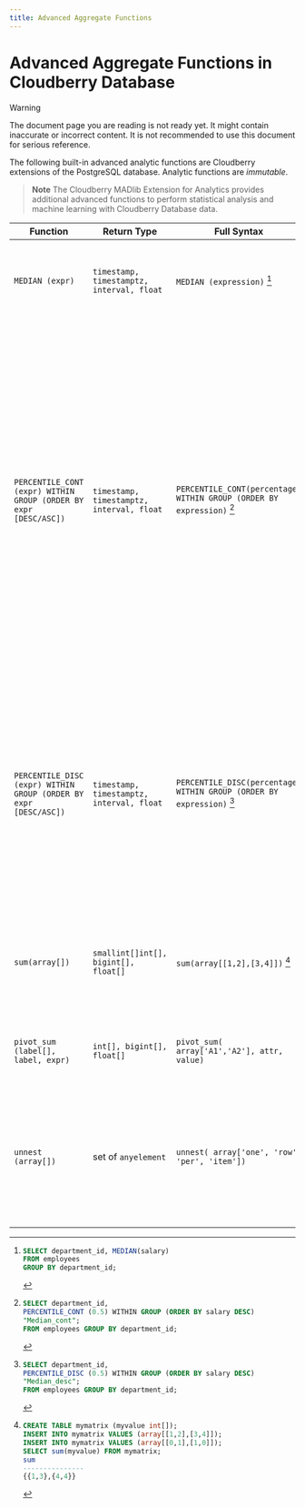 ```yaml
---
title: Advanced Aggregate Functions
---
```


# Advanced Aggregate Functions in Cloudberry Database

> [!WARNING]
> The document page you are reading is not ready yet. It might contain inaccurate or incorrect content. It is not recommended to use this document for serious reference.

The following built-in advanced analytic functions are Cloudberry extensions of the PostgreSQL database. Analytic functions are *immutable*.

> **Note** The Cloudberry MADlib Extension for Analytics provides additional advanced functions to perform statistical analysis and machine learning with Cloudberry Database data.

| Function | Return Type | Full Syntax | Description |
|----------|-------------|-------------|-------------|
| `MEDIAN (expr)` | `timestamp, timestamptz, interval, float` | `MEDIAN (expression)` [^1] | Can take a two-dimensional array as input. Treats such arrays as matrices. |
| `PERCENTILE_CONT (expr) WITHIN GROUP (ORDER BY expr [DESC/ASC])` | `timestamp, timestamptz, interval, float` | `PERCENTILE_CONT(percentage) WITHIN GROUP (ORDER BY expression)` [^2] | Performs an inverse distribution function that assumes a continuous distribution model. It takes a percentile value and a sort specification and returns the same datatype as the numeric datatype of the argument. This returned value is a computed result after performing linear interpolation. Null are ignored in this calculation. |
| `PERCENTILE_DISC (expr) WITHIN GROUP (ORDER BY expr [DESC/ASC])` | `timestamp, timestamptz, interval, float` | `PERCENTILE_DISC(percentage) WITHIN GROUP (ORDER BY expression)` [^3] | Performs an inverse distribution function that assumes a discrete distribution model. It takes a percentile value and a sort specification. This returned value is an element from the set. Null are ignored in this calculation. |
| `sum(array[])` | `smallint[]int[], bigint[], float[]` | `sum(array[[1,2],[3,4]])` [^4] | Performs matrix summation. Can take as input a two-dimensional array that is treated as a matrix. |
| `pivot_sum (label[], label, expr)` | `int[], bigint[], float[]` | `pivot_sum( array['A1','A2'], attr, value)` | A pivot aggregation using sum to resolve duplicate entries. |
| `unnest (array[])` | set of `anyelement` | `unnest( array['one', 'row', 'per', 'item'])` | Transforms a one-dimensional array into rows. Returns a set of `anyelement`, a polymorphic [pseudotype in PostgreSQL](https://www.postgresql.org/docs/12/datatype-pseudo.html). |

[^1]:

    ```sql
    SELECT department_id, MEDIAN(salary) 
    FROM employees 
    GROUP BY department_id;
    ```

[^2]:

    ```sql
    SELECT department_id,
    PERCENTILE_CONT (0.5) WITHIN GROUP (ORDER BY salary DESC)
    "Median_cont"; 
    FROM employees GROUP BY department_id;
    ```

[^3]:

    ```sql
    SELECT department_id, 
    PERCENTILE_DISC (0.5) WITHIN GROUP (ORDER BY salary DESC)
    "Median_desc"; 
    FROM employees GROUP BY department_id;
    ```

[^4]:

    ```sql
    CREATE TABLE mymatrix (myvalue int[]);
    INSERT INTO mymatrix VALUES (array[[1,2],[3,4]]);
    INSERT INTO mymatrix VALUES (array[[0,1],[1,0]]);
    SELECT sum(myvalue) FROM mymatrix;
    sum 
    ---------------
    {{1,3},{4,4}}
    ```
